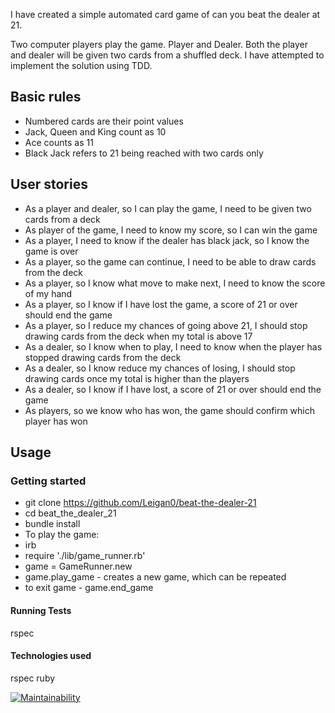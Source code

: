 I have created a simple automated card game of can you beat the dealer at 21. 

Two computer players play the game. Player and Dealer. Both the player and dealer will be given two cards from a shuffled deck. I have attempted to implement the solution using TDD. 


## Basic rules
* Numbered cards are their point values
* Jack, Queen and King count as 10
* Ace counts as 11
* Black Jack refers to 21 being reached with two cards only 

## User stories

* As a player and dealer, so I can play the game, I need to be given two cards from a deck
* As player of the game, I need to know my score, so I can win the game
* As a player, I need to know if the dealer has black jack, so I know the game is over
* As a player, so the game can continue, I need to be able to draw cards from the deck
* As a player, so I know what move to make next, I need to know the score of my hand
* As a player, so I know if I have lost the game, a score of 21 or over should end the game 
* As a player, so I reduce my chances of going above 21, I should stop drawing cards from the deck when my total is above 17
* As a dealer, so I know when to play, I need to know when the player has stopped drawing cards from the deck
* As a dealer, so I know reduce my chances of losing, I should stop drawing cards once my total is higher than the players
* As a dealer, so I know if I have lost, a score of 21 or over should end the game
* As players, so we know who has won, the game should confirm which player has won


## Usage

### Getting started 
 * git clone https://github.com/Leigan0/beat-the-dealer-21
 * cd beat_the_dealer_21
 * bundle install
 * To play the game:
 * irb
 * require './lib/game_runner.rb'
 * game = GameRunner.new
 * game.play_game - creates a new game, which can be repeated
 * to exit game - game.end_game


#### Running Tests
rspec

#### Technologies used
rspec
ruby

[![Maintainability](https://api.codeclimate.com/v1/badges/0795d822b2de56cf0957/maintainability)](https://codeclimate.com/github/Leigan0/beat-the-dealer-21/maintainability)





